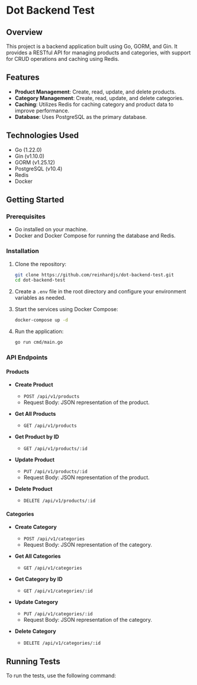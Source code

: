 # Dot Backend Test

## Overview

This project is a backend application built using Go, GORM, and Gin. It provides a RESTful API for managing products and categories, with support for CRUD operations and caching using Redis.

## Features

- **Product Management**: Create, read, update, and delete products.
- **Category Management**: Create, read, update, and delete categories.
- **Caching**: Utilizes Redis for caching category and product data to improve performance.
- **Database**: Uses PostgreSQL as the primary database.

## Technologies Used

- Go (1.22.0)
- Gin (v1.10.0)
- GORM (v1.25.12)
- PostgreSQL (v10.4)
- Redis
- Docker

## Getting Started

### Prerequisites

- Go installed on your machine.
- Docker and Docker Compose for running the database and Redis.

### Installation

1. Clone the repository:

   ```bash
   git clone https://github.com/reinhardjs/dot-backend-test.git
   cd dot-backend-test
   ```

2. Create a `.env` file in the root directory and configure your environment variables as needed.

3. Start the services using Docker Compose:

   ```bash
   docker-compose up -d
   ```

4. Run the application:

   ```bash
   go run cmd/main.go
   ```

### API Endpoints

#### Products

- **Create Product**
  - `POST /api/v1/products`
  - Request Body: JSON representation of the product.
  
- **Get All Products**
  - `GET /api/v1/products`
  
- **Get Product by ID**
  - `GET /api/v1/products/:id`
  
- **Update Product**
  - `PUT /api/v1/products/:id`
  - Request Body: JSON representation of the product.
  
- **Delete Product**
  - `DELETE /api/v1/products/:id`

#### Categories

- **Create Category**
  - `POST /api/v1/categories`
  - Request Body: JSON representation of the category.
  
- **Get All Categories**
  - `GET /api/v1/categories`
  
- **Get Category by ID**
  - `GET /api/v1/categories/:id`
  
- **Update Category**
  - `PUT /api/v1/categories/:id`
  - Request Body: JSON representation of the category.
  
- **Delete Category**
  - `DELETE /api/v1/categories/:id`

## Running Tests

To run the tests, use the following command:

